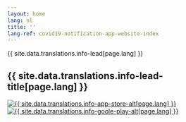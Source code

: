 ```yaml
---
layout: home
lang: nl
title: ''
lang-ref: covid19-notification-app-website-index
---
```


<div class="md-block-lead" markdown="1">
 {{ site.data.translations.info-lead[page.lang] }}
  <h2>
    {{ site.data.translations.info-lead-title[page.lang] }}
  </h2>
  <div class="lead__app_badges">
    <a class="app_badge_column__left" href="{{ site.data.translations.info-app-store-url[page.lang] }}">
      <img src="{{ relroot }}img/{{ site.data.translations.info-app-store-img[page.lang] }}" alt="{{ site.data.translations.info-app-store-alt[page.lang] }}" />
    </a>
    <a class="app_badge_column__right" href="{{ site.data.translations.info-goole-play-url[page.lang] }}">
      <img src="{{ relroot }}img/{{site.data.translations.info-goole-play-img[page.lang]}}" alt="{{ site.data.translations.info-goole-play-alt[page.lang] }}" />
    </a>
  </div>
</div>
